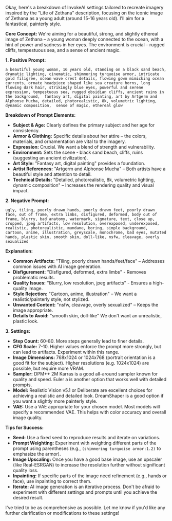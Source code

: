 Okay, here's a breakdown of InvokeAI settings tailored to recreate imagery inspired by the "Life of Zethana" description, focusing on the iconic image of Zethana as a young adult (around 15-16 years old).  I'll aim for a fantastical, painterly style.

**Core Concept:**  We're aiming for a beautiful, strong, and slightly ethereal image of Zethana – a young woman deeply connected to the ocean, with a hint of power and sadness in her eyes. The environment is crucial – rugged cliffs, tempestuous sea, and a sense of ancient magic.



**1. Positive Prompt:**

```
a beautiful young woman, 16 years old, standing on a black sand beach, dramatic lighting, cinematic, shimmering turquoise armor, intricate gold filigree, ocean wave crest details, flowing gown mimicking ocean currents, ornate headpiece shaped like sea creature horns, long flowing dark hair, strikingly blue eyes, powerful and serene expression, tempestuous sea, rugged obsidian cliffs, ancient ruins in the background,  fantasy art, digital painting, art by Artgerm and Alphonse Mucha, detailed, photorealistic, 8k, volumetric lighting, dynamic composition,  sense of magic, ethereal glow
```

**Breakdown of Prompt Elements:**

*   **Subject & Age:**  Clearly defines the primary subject and her age for consistency.
*   **Armor & Clothing:**  Specific details about her attire – the colors, materials, and ornamentation are vital to the imagery.
*   **Expression:** Crucial. We want a blend of strength and vulnerability.
*   **Environment:**  Sets the scene - black sand beach, cliffs, ruins (suggesting an ancient civilization).
*   **Art Style:**  "Fantasy art, digital painting" provides a foundation.
*   **Artist References:** "Artgerm and Alphonse Mucha" – Both artists have a beautiful style and attention to detail.
*   **Technical Details:** "Detailed, photorealistic, 8k, volumetric lighting, dynamic composition" – Increases the rendering quality and visual impact.




**2. Negative Prompt:**

```
ugly, tiling, poorly drawn hands, poorly drawn feet, poorly drawn face, out of frame, extra limbs, disfigured, deformed, body out of frame, blurry, bad anatomy, watermark, signature, text, close up, cropped, jpeg artifacts, low resolution, overexposed, underexposed,  realistic, photorealistic, mundane, boring, simple background, cartoon, anime, illustration, greyscale, monochrome, bad eyes, mutated hands, plastic skin, smooth skin, doll-like, nsfw, cleavage, overly sexualized
```

**Explanation:**

*   **Common Artifacts:**  "Tiling, poorly drawn hands/feet/face" –  Addresses common issues with AI image generation.
*   **Disfigurement:** "Disfigured, deformed, extra limbs" - Removes problematic results.
*   **Quality Issues:** "Blurry, low resolution, jpeg artifacts" - Ensures a high-quality image.
*   **Style Rejection:**  "Cartoon, anime, illustration" – We want a realistic/painterly style, not stylized.
*   **Unwanted Content:** "nsfw, cleavage, overly sexualized" – Keeps the image appropriate.
*   **Details to Avoid:** "smooth skin, doll-like"  We don't want an unrealistic, plastic look.




**3. Settings:**

*   **Step Count:** 60-80.  More steps generally lead to finer details.
*   **CFG Scale:** 7-10. Higher values enforce the prompt more strongly, but can lead to artifacts.  Experiment within this range.
*   **Image Dimensions:** 768x1024 or 1024x768 (portrait orientation is a good fit for the subject).  Higher resolutions (e.g. 1024x1024) are possible, but require more VRAM.
*   **Sampler:** DPM++ 2M Karras is a good all-around sampler known for quality and speed.  Euler a is another option that works well with detailed prompts.
*   **Model:**  Realistic Vision v5.1 or Deliberate are excellent choices for achieving a realistic and detailed look.  DreamShaper is a good option if you want a slightly more painterly style.
*   **VAE:**  Use a VAE appropriate for your chosen model.  Most models will specify a recommended VAE.  This helps with color accuracy and overall image quality.



**Tips for Success:**

*   **Seed:**  Use a fixed seed to reproduce results and iterate on variations.
*   **Prompt Weighting:** Experiment with weighting different parts of the prompt using parentheses (e.g., `(shimmering turquoise armor:1.2)` to emphasize the armor).
*   **Image Upscaling:** Once you have a good base image, use an upscaler (like Real-ESRGAN) to increase the resolution further without significant quality loss.
*   **Inpainting:**  If specific parts of the image need refinement (e.g., hands or face), use inpainting to correct them.
*   **Iterate:**  AI image generation is an iterative process. Don't be afraid to experiment with different settings and prompts until you achieve the desired result.




I've tried to be as comprehensive as possible.  Let me know if you'd like any further clarification or modifications to these settings!

